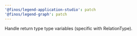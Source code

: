 ```yaml
---
'@finos/legend-application-studio': patch
'@finos/legend-graph': patch
---
```


Handle return type type variables (specific with RelationType).

